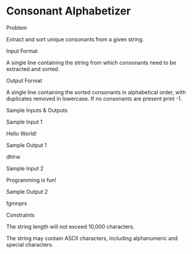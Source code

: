 # Consonant Alphabetizer

Problem





Extract and sort unique consonants from a given string.





Input Format



A single line containing the string from which consonants need to be extracted and sorted.





Output Format



A single line containing the sorted consonants in alphabetical order, with duplicates removed in lowercase. If no consonants are present print -1.





Sample Inputs & Outputs



Sample Input 1

Hello World!



Sample Output 1

dhlrw







Sample Input 2

Programming is fun!



Sample Output 2

fgmnprs







Constraints

The string length will not exceed 10,000 characters.

The string may contain ASCII characters, including alphanumeric and special characters.



